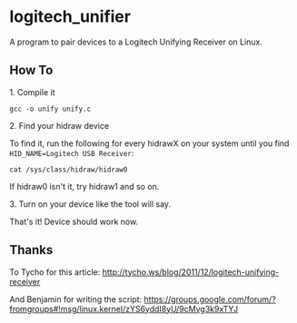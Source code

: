 logitech_unifier
================

A program to pair devices to a Logitech Unifying Receiver on Linux.

How To
----------------

1\. Compile it

    gcc -o unify unify.c

2\. Find your hidraw device

To find it, run the following for every hidrawX on your system until you find `HID_NAME=Logitech USB Receiver`:

    cat /sys/class/hidraw/hidraw0
    
If hidraw0 isn't it, try hidraw1 and so on.

3\. Turn on your device like the tool will say.

That's it!  Device should work now. 

Thanks
------

To Tycho for this article: http://tycho.ws/blog/2011/12/logitech-unifying-receiver

And Benjamin for writing the script: https://groups.google.com/forum/?fromgroups#!msg/linux.kernel/zYS6yddI8yU/9cMvg3k9xTYJ
